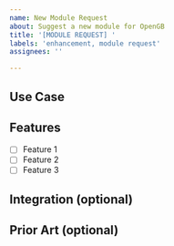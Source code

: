 ```yaml
---
name: New Module Request
about: Suggest a new module for OpenGB
title: '[MODULE REQUEST] '
labels: 'enhancement, module request'
assignees: ''

---
```


## Use Case
<!-- Explain the primary use case for this module in game backends -->

## Features
<!-- List the key features you'd like to see in this module -->

- [ ] Feature 1
- [ ] Feature 2
- [ ] Feature 3

## Integration (optional)
<!-- Describe how this module would integrate with existing OpenGB modules -->

## Prior Art (optional)
<!-- Add any other tools that you think are helpful for reference in designing this module -->
